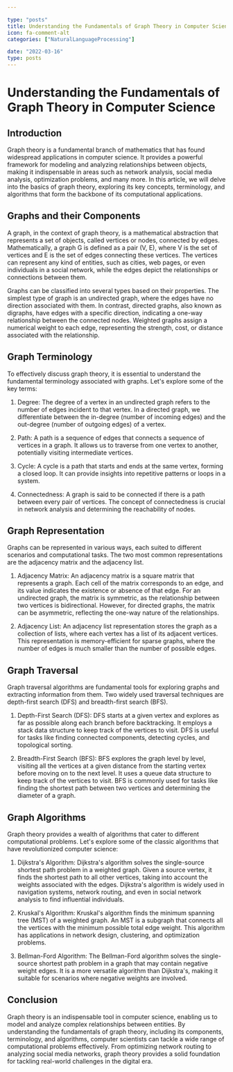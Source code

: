 ```yaml
---

type: "posts"
title: Understanding the Fundamentals of Graph Theory in Computer Science
icon: fa-comment-alt
categories: ["NaturalLanguageProcessing"]

date: "2022-03-16"
type: posts
---
```





# Understanding the Fundamentals of Graph Theory in Computer Science

## Introduction
Graph theory is a fundamental branch of mathematics that has found widespread applications in computer science. It provides a powerful framework for modeling and analyzing relationships between objects, making it indispensable in areas such as network analysis, social media analysis, optimization problems, and many more. In this article, we will delve into the basics of graph theory, exploring its key concepts, terminology, and algorithms that form the backbone of its computational applications.

## Graphs and their Components
A graph, in the context of graph theory, is a mathematical abstraction that represents a set of objects, called vertices or nodes, connected by edges. Mathematically, a graph G is defined as a pair (V, E), where V is the set of vertices and E is the set of edges connecting these vertices. The vertices can represent any kind of entities, such as cities, web pages, or even individuals in a social network, while the edges depict the relationships or connections between them.

Graphs can be classified into several types based on their properties. The simplest type of graph is an undirected graph, where the edges have no direction associated with them. In contrast, directed graphs, also known as digraphs, have edges with a specific direction, indicating a one-way relationship between the connected nodes. Weighted graphs assign a numerical weight to each edge, representing the strength, cost, or distance associated with the relationship.

## Graph Terminology
To effectively discuss graph theory, it is essential to understand the fundamental terminology associated with graphs. Let's explore some of the key terms:

1. Degree: The degree of a vertex in an undirected graph refers to the number of edges incident to that vertex. In a directed graph, we differentiate between the in-degree (number of incoming edges) and the out-degree (number of outgoing edges) of a vertex.

2. Path: A path is a sequence of edges that connects a sequence of vertices in a graph. It allows us to traverse from one vertex to another, potentially visiting intermediate vertices.

3. Cycle: A cycle is a path that starts and ends at the same vertex, forming a closed loop. It can provide insights into repetitive patterns or loops in a system.

4. Connectedness: A graph is said to be connected if there is a path between every pair of vertices. The concept of connectedness is crucial in network analysis and determining the reachability of nodes.

## Graph Representation
Graphs can be represented in various ways, each suited to different scenarios and computational tasks. The two most common representations are the adjacency matrix and the adjacency list.

1. Adjacency Matrix: An adjacency matrix is a square matrix that represents a graph. Each cell of the matrix corresponds to an edge, and its value indicates the existence or absence of that edge. For an undirected graph, the matrix is symmetric, as the relationship between two vertices is bidirectional. However, for directed graphs, the matrix can be asymmetric, reflecting the one-way nature of the relationships.

2. Adjacency List: An adjacency list representation stores the graph as a collection of lists, where each vertex has a list of its adjacent vertices. This representation is memory-efficient for sparse graphs, where the number of edges is much smaller than the number of possible edges.

## Graph Traversal
Graph traversal algorithms are fundamental tools for exploring graphs and extracting information from them. Two widely used traversal techniques are depth-first search (DFS) and breadth-first search (BFS).

1. Depth-First Search (DFS): DFS starts at a given vertex and explores as far as possible along each branch before backtracking. It employs a stack data structure to keep track of the vertices to visit. DFS is useful for tasks like finding connected components, detecting cycles, and topological sorting.

2. Breadth-First Search (BFS): BFS explores the graph level by level, visiting all the vertices at a given distance from the starting vertex before moving on to the next level. It uses a queue data structure to keep track of the vertices to visit. BFS is commonly used for tasks like finding the shortest path between two vertices and determining the diameter of a graph.

## Graph Algorithms
Graph theory provides a wealth of algorithms that cater to different computational problems. Let's explore some of the classic algorithms that have revolutionized computer science:

1. Dijkstra's Algorithm: Dijkstra's algorithm solves the single-source shortest path problem in a weighted graph. Given a source vertex, it finds the shortest path to all other vertices, taking into account the weights associated with the edges. Dijkstra's algorithm is widely used in navigation systems, network routing, and even in social network analysis to find influential individuals.

2. Kruskal's Algorithm: Kruskal's algorithm finds the minimum spanning tree (MST) of a weighted graph. An MST is a subgraph that connects all the vertices with the minimum possible total edge weight. This algorithm has applications in network design, clustering, and optimization problems.

3. Bellman-Ford Algorithm: The Bellman-Ford algorithm solves the single-source shortest path problem in a graph that may contain negative weight edges. It is a more versatile algorithm than Dijkstra's, making it suitable for scenarios where negative weights are involved.

## Conclusion
Graph theory is an indispensable tool in computer science, enabling us to model and analyze complex relationships between entities. By understanding the fundamentals of graph theory, including its components, terminology, and algorithms, computer scientists can tackle a wide range of computational problems effectively. From optimizing network routing to analyzing social media networks, graph theory provides a solid foundation for tackling real-world challenges in the digital era.
